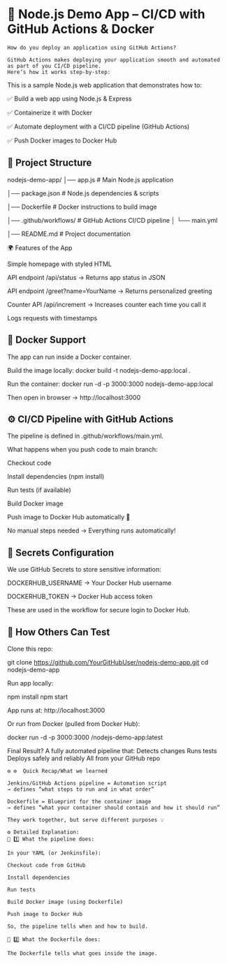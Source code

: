 # 🚀 Node.js Demo App – CI/CD with GitHub Actions & Docker

```
How do you deploy an application using GitHub Actions?

GitHub Actions makes deploying your application smooth and automated as part of you CI/CD pipeline.
Here’s how it works step-by-step:
```


This is a sample Node.js web application that demonstrates how to:

✅ Build a web app using Node.js & Express

✅ Containerize it with Docker

✅ Automate deployment with a CI/CD pipeline (GitHub Actions)

✅ Push Docker images to Docker Hub

## 📌 Project Structure
nodejs-demo-app/
│── app.js              # Main Node.js application

│── package.json        # Node.js dependencies & scripts

│── Dockerfile          # Docker instructions to build image

│── .github/workflows/  # GitHub Actions CI/CD pipeline
│    └── main.yml

│── README.md           # Project documentation

🌍 Features of the App

Simple homepage with styled HTML

API endpoint /api/status → Returns app status in JSON

API endpoint /greet?name=YourName → Returns personalized greeting

Counter API /api/increment → Increases counter each time you call it

Logs requests with timestamps

## 🐳 Docker Support

The app can run inside a Docker container.

Build the image locally:
docker build -t nodejs-demo-app:local .

Run the container:
docker run -d -p 3000:3000 nodejs-demo-app:local


Then open in browser → http://localhost:3000

## ⚙️ CI/CD Pipeline with GitHub Actions

The pipeline is defined in .github/workflows/main.yml.

What happens when you push code to main branch:

Checkout code

Install dependencies (npm install)

Run tests (if available)

Build Docker image

Push image to Docker Hub automatically 🎉

No manual steps needed → Everything runs automatically!

## 🔑 Secrets Configuration

We use GitHub Secrets to store sensitive information:

DOCKERHUB_USERNAME → Your Docker Hub username

DOCKERHUB_TOKEN → Docker Hub access token

These are used in the workflow for secure login to Docker Hub.

## 🚀 How Others Can Test

Clone this repo:

git clone https://github.com/YourGitHubUser/nodejs-demo-app.git
cd nodejs-demo-app


Run app locally:

npm install
npm start


App runs at: http://localhost:3000

Or run from Docker (pulled from Docker Hub):

docker run -d -p 3000:3000 <your-dockerhub-username>/nodejs-demo-app:latest


Final Result?
A fully automated pipeline that:
Detects changes
Runs tests
Deploys safely and reliably
All from your GitHub repo


```
⚙️ ⚙️  Quick Recap/What we learned

Jenkins/GitHub Actions pipeline = Automation script
→ defines “what steps to run and in what order”

Dockerfile = Blueprint for the container image
→ defines “what your container should contain and how it should run”

They work together, but serve different purposes 💡

⚙️ Detailed Explanation:
🧱 1️⃣ What the pipeline does:

In your YAML (or Jenkinsfile):

Checkout code from GitHub

Install dependencies

Run tests

Build Docker image (using Dockerfile)

Push image to Docker Hub

So, the pipeline tells when and how to build.

🧩 2️⃣ What the Dockerfile does:

The Dockerfile tells what goes inside the image.
```
